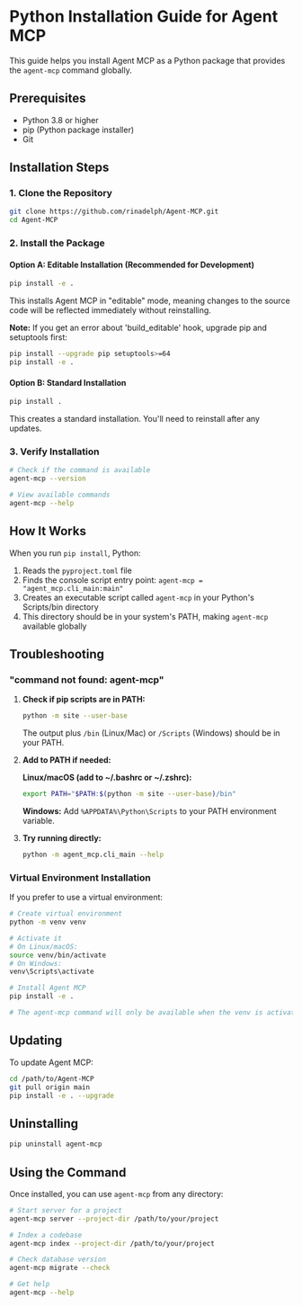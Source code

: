 # Python Installation Guide for Agent MCP

This guide helps you install Agent MCP as a Python package that provides the `agent-mcp` command globally.

## Prerequisites

- Python 3.8 or higher
- pip (Python package installer)
- Git

## Installation Steps

### 1. Clone the Repository

```bash
git clone https://github.com/rinadelph/Agent-MCP.git
cd Agent-MCP
```

### 2. Install the Package

#### Option A: Editable Installation (Recommended for Development)
```bash
pip install -e .
```

This installs Agent MCP in "editable" mode, meaning changes to the source code will be reflected immediately without reinstalling.

**Note:** If you get an error about 'build_editable' hook, upgrade pip and setuptools first:
```bash
pip install --upgrade pip setuptools>=64
pip install -e .
```

#### Option B: Standard Installation
```bash
pip install .
```

This creates a standard installation. You'll need to reinstall after any updates.

### 3. Verify Installation

```bash
# Check if the command is available
agent-mcp --version

# View available commands
agent-mcp --help
```

## How It Works

When you run `pip install`, Python:
1. Reads the `pyproject.toml` file
2. Finds the console script entry point: `agent-mcp = "agent_mcp.cli_main:main"`
3. Creates an executable script called `agent-mcp` in your Python's Scripts/bin directory
4. This directory should be in your system's PATH, making `agent-mcp` available globally

## Troubleshooting

### "command not found: agent-mcp"

1. **Check if pip scripts are in PATH:**
   ```bash
   python -m site --user-base
   ```
   The output plus `/bin` (Linux/Mac) or `/Scripts` (Windows) should be in your PATH.

2. **Add to PATH if needed:**
   
   **Linux/macOS (add to ~/.bashrc or ~/.zshrc):**
   ```bash
   export PATH="$PATH:$(python -m site --user-base)/bin"
   ```
   
   **Windows:**
   Add `%APPDATA%\Python\Scripts` to your PATH environment variable.

3. **Try running directly:**
   ```bash
   python -m agent_mcp.cli_main --help
   ```

### Virtual Environment Installation

If you prefer to use a virtual environment:

```bash
# Create virtual environment
python -m venv venv

# Activate it
# On Linux/macOS:
source venv/bin/activate
# On Windows:
venv\Scripts\activate

# Install Agent MCP
pip install -e .

# The agent-mcp command will only be available when the venv is activated
```

## Updating

To update Agent MCP:

```bash
cd /path/to/Agent-MCP
git pull origin main
pip install -e . --upgrade
```

## Uninstalling

```bash
pip uninstall agent-mcp
```

## Using the Command

Once installed, you can use `agent-mcp` from any directory:

```bash
# Start server for a project
agent-mcp server --project-dir /path/to/your/project

# Index a codebase
agent-mcp index --project-dir /path/to/your/project

# Check database version
agent-mcp migrate --check

# Get help
agent-mcp --help
```